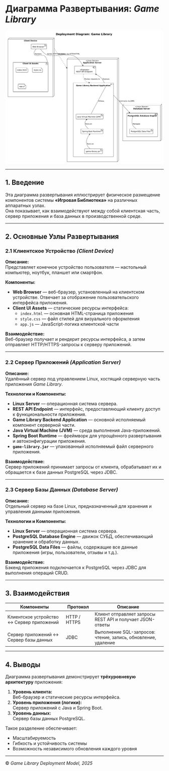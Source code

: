 # Диаграмма Развертывания: *Game Library*

![Deployment diagram](https://github.com/deliriumTBOI/Game-Library-Project/blob/main/Diagrams/deployment_diagram.png)

---

## 1. Введение

Эта диаграмма развертывания иллюстрирует физическое размещение компонентов системы **«Игровая Библиотека»** на различных аппаратных узлах.  
Она показывает, как взаимодействуют между собой клиентская часть, сервер приложения и база данных в производственной среде.

---

## 2. Основные Узлы Развертывания

### 2.1 Клиентское Устройство *(Client Device)*

**Описание:**  
Представляет конечное устройство пользователя — настольный компьютер, ноутбук, планшет или смартфон.

**Компоненты:**
- **Web Browser** — веб-браузер, установленный на клиентском устройстве. Отвечает за отображение пользовательского интерфейса приложения.
- **Client UI Assets** — статические ресурсы интерфейса:
  - `index.html` — основная HTML-страница приложения  
  - `style.css` — файл стилей для визуального оформления  
  - `app.js` — JavaScript-логика клиентской части  

**Взаимодействие:**  
Веб-браузер получает и рендерит ресурсы интерфейса, а затем отправляет HTTP/HTTPS-запросы к серверу приложений.

---

### 2.2 Сервер Приложений *(Application Server)*

**Описание:**  
Удалённый сервер под управлением Linux, хостящий серверную часть приложения *Game Library*.

**Технологии и Компоненты:**
- **Linux Server** — операционная система сервера.  
- **REST API Endpoint** — интерфейс, предоставляющий клиенту доступ к функциональности приложения.  
- **Game Library Backend Application** — основной исполняемый компонент серверной части.  
- **Java Virtual Machine (JVM)** — среда выполнения Java-приложений.  
- **Spring Boot Runtime** — фреймворк для упрощённого развертывания и автоконфигурации приложения.  
- **`game-library.jar`** — упакованный исполняемый файл серверного приложения.

**Взаимодействие:**  
Сервер приложений принимает запросы от клиента, обрабатывает их и обращается к базе данных PostgreSQL через JDBC.

---

### 2.3 Сервер Базы Данных *(Database Server)*

**Описание:**  
Отдельный сервер на базе Linux, предназначенный для хранения и управления данными приложения.

**Технологии и Компоненты:**
- **Linux Server** — операционная система сервера.  
- **PostgreSQL Database Engine** — движок СУБД, обеспечивающий хранение и обработку данных.  
- **PostgreSQL Data Files** — файлы, содержащие все данные приложения (игры, пользователи, отзывы и т.д.).

**Взаимодействие:**  
Бэкенд приложения подключается к PostgreSQL через JDBC для выполнения операций CRUD.

---

## 3. Взаимодействия

| Компоненты | Протокол | Описание |
|-------------|-----------|----------|
| Клиентское устройство ↔ Сервер приложений | HTTP / HTTPS | Клиент отправляет запросы REST API и получает JSON-ответы |
| Сервер приложений ↔ Сервер базы данных | JDBC | Выполнение SQL-запросов: чтение, запись, обновление, удаление |

---

## 4. Выводы

Диаграмма развертывания демонстрирует **трёхуровневую архитектуру** приложения:

1. **Уровень клиента:**  
   Веб-браузер и статические ресурсы интерфейса.  
2. **Уровень приложения (логики):**  
   Сервер приложений с Java и Spring Boot.  
3. **Уровень данных:**  
   Сервер базы данных PostgreSQL.  

Такое разделение обеспечивает:
- Масштабируемость  
- Гибкость и устойчивость системы  
- Возможность независимого обновления каждого уровня

---

© *Game Library Deployment Model, 2025*
